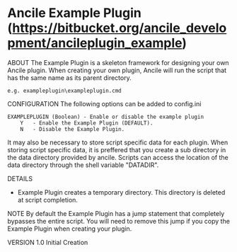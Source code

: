 # Ancile Example Plugin (https://bitbucket.org/ancile_development/ancileplugin_example)

ABOUT
The Example Plugin is a skeleton framework for designing your own Ancile plugin.
When creating your own plugin, Ancile will run the script that has the same 
name as its parent directory.

	e.g. exampleplugin\exampleplugin.cmd

	
CONFIGURATION
The following options can be added to config.ini

	EXAMPLEPLUGIN (Boolean) - Enable or disable the example plugin
		Y	- Enable the Example Plugin (DEFAULT).
		N	- Disable the Example Plugin.

It may also be necessary to store script specific data for each plugin.
When storing script specific data, it is preffered that you create a sub 
directory in the data directory provided by ancile. Scripts can access the 
location of the data directory through the shell variable "DATADIR".

DETAILS
* Example Plugin creates a temporary directory. This directory is deleted at 
  script completion.

NOTE
By default the Example Plugin has a jump statement that completely bypasses the 
entire script. You will need to remove this jump if you copy the Example Plugin 
when creating your plugin.

VERSION
1.0		Initial Creation